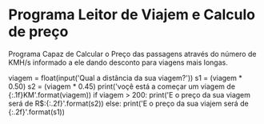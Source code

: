 # Programa Leitor de Viajem e Calculo de preço
 Programa Capaz de Calcular o Preço das passagens através do número de KMH/s informado a ele dando desconto para viagens mais longas.

 
viagem =  float(input('Qual a distância da sua viagem?'))
s1 = (viagem * 0.50)
s2 = (viagem * 0.45)
print('voçê está a começar um viagem de {:.1f}KM'.format(viagem))
if viagem > 200:
  print('E o preço da sua viagem será de R$:{:.2f}'.format(s2))
else:
  print('E o preço da sua viajem será de {:.2f}'.format(s1))
